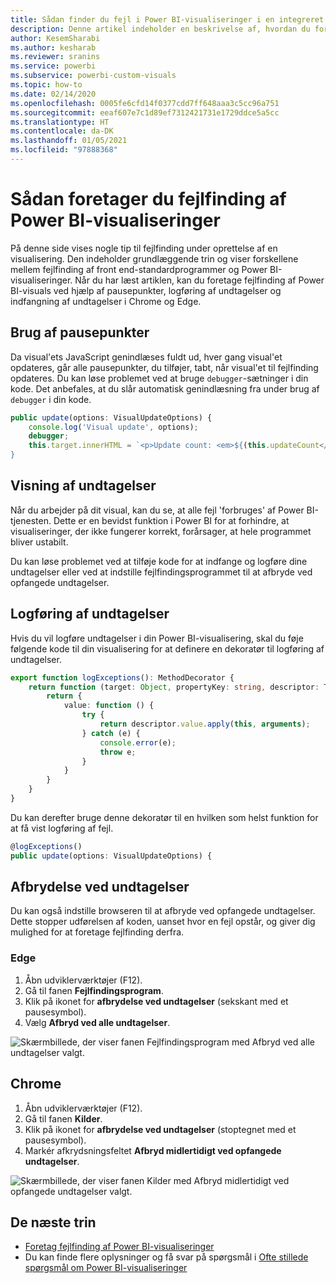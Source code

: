 ```yaml
---
title: Sådan finder du fejl i Power BI-visualiseringer i en integreret Power BI-analyse for at få bedre integreret BI-indsigt
description: Denne artikel indeholder en beskrivelse af, hvordan du foretager fejlfinding af Power BI-visualiseringer. Aktivér bedre integreret BI-indsigt ved hjælp af Power BI-integreret analyse.
author: KesemSharabi
ms.author: kesharab
ms.reviewer: sranins
ms.service: powerbi
ms.subservice: powerbi-custom-visuals
ms.topic: how-to
ms.date: 02/14/2020
ms.openlocfilehash: 0005fe6cfd14f0377cdd7ff648aaa3c5cc96a751
ms.sourcegitcommit: eeaf607e7c1d89ef7312421731e1729ddce5a5cc
ms.translationtype: HT
ms.contentlocale: da-DK
ms.lasthandoff: 01/05/2021
ms.locfileid: "97888368"
---
```

# <a name="how-to-debug-power-bi-visuals"></a>Sådan foretager du fejlfinding af Power BI-visualiseringer

På denne side vises nogle tip til fejlfinding under oprettelse af en visualisering. Den indeholder grundlæggende trin og viser forskellene mellem fejlfinding af front end-standardprogrammer og Power BI-visualiseringer.
Når du har læst artiklen, kan du foretage fejlfinding af Power BI-visuals ved hjælp af pausepunkter, logføring af undtagelser og indfangning af undtagelser i Chrome og Edge.

## <a name="using-breakpoints"></a>Brug af pausepunkter

Da visual'ets JavaScript genindlæses fuldt ud, hver gang visual'et opdateres, går alle pausepunkter, du tilføjer, tabt, når visual'et til fejlfinding opdateres. Du kan løse problemet ved at bruge `debugger`-sætninger i din kode. Det anbefales, at du slår automatisk genindlæsning fra under brug af `debugger` i din kode.

```typescript
public update(options: VisualUpdateOptions) {
    console.log('Visual update', options);
    debugger;
    this.target.innerHTML = `<p>Update count: <em>${(this.updateCount</em></p>`;
}
```


## <a name="showing-exceptions"></a>Visning af undtagelser

Når du arbejder på dit visual, kan du se, at alle fejl 'forbruges' af Power BI-tjenesten. Dette er en bevidst funktion i Power BI for at forhindre, at visualiseringer, der ikke fungerer korrekt, forårsager, at hele programmet bliver ustabilt.

Du kan løse problemet ved at tilføje kode for at indfange og logføre dine undtagelser eller ved at indstille fejlfindingsprogrammet til at afbryde ved opfangede undtagelser.


## <a name="log-exceptions"></a>Logføring af undtagelser

Hvis du vil logføre undtagelser i din Power BI-visualisering, skal du føje følgende kode til din visualisering for at definere en dekoratør til logføring af undtagelser.

```typescript
export function logExceptions(): MethodDecorator {
    return function (target: Object, propertyKey: string, descriptor: TypedPropertyDescriptor<any>): TypedPropertyDescriptor<any> {
        return {
            value: function () {
                try {
                    return descriptor.value.apply(this, arguments);
                } catch (e) {
                    console.error(e);
                    throw e;
                }
            }
        }
    }
}
```
Du kan derefter bruge denne dekoratør til en hvilken som helst funktion for at få vist logføring af fejl.

```typescript
@logExceptions()
public update(options: VisualUpdateOptions) {
```

## <a name="break-on-exceptions"></a>Afbrydelse ved undtagelser

Du kan også indstille browseren til at afbryde ved opfangede undtagelser. Dette stopper udførelsen af koden, uanset hvor en fejl opstår, og giver dig mulighed for at foretage fejlfinding derfra.

### <a name="edge"></a>Edge

1. Åbn udviklerværktøjer (F12).
2. Gå til fanen **Fejlfindingsprogram**.
3. Klik på ikonet for **afbrydelse ved undtagelser** (sekskant med et pausesymbol).
4. Vælg **Afbryd ved alle undtagelser**.

![Skærmbillede, der viser fanen Fejlfindingsprogram med Afbryd ved alle undtagelser valgt.](media/visuals-how-to-debug/how-to-debug-edge.png)

## <a name="chrome"></a>Chrome

1. Åbn udviklerværktøjer (F12).
2. Gå til fanen **Kilder**.
3. Klik på ikonet for **afbrydelse ved undtagelser** (stoptegnet med et pausesymbol).
4. Markér afkrydsningsfeltet **Afbryd midlertidigt ved opfangede undtagelser**.

![Skærmbillede, der viser fanen Kilder med Afbryd midlertidigt ved opfangede undtagelser valgt.](media/visuals-how-to-debug/how-to-debug-chrome.png)

## <a name="next-steps"></a>De næste trin
* [Foretag fejlfinding af Power BI-visualiseringer](power-bi-custom-visuals-troubleshoot.md)
* Du kan finde flere oplysninger og få svar på spørgsmål i [Ofte stillede spørgsmål om Power BI-visualiseringer](power-bi-custom-visuals-faq.md#organizational-power-bi-visuals)
